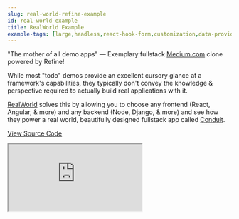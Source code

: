 ```yaml
---
slug: real-world-refine-example
id: real-world-example
title: RealWorld Example
example-tags: [large,headless,react-hook-form,customization,data-provider,auth-provider]
---
```


"The mother of all demo apps" — Exemplary fullstack [Medium.com](https://medium.com/) clone powered by Refine!

While most "todo" demos provide an excellent cursory glance at a framework's capabilities, they typically don't convey the knowledge & perspective required to actually build real applications with it.

[RealWorld](https://github.com/gothinkster/realworld) solves this by allowing you to choose any frontend (React, Angular, & more) and any backend (Node, Django, & more) and see how they power a real world, beautifully designed fullstack app called [Conduit](https://demo.realworld.io/#/).

[View Source Code](https://github.com/pankod/refine/tree/master/examples/real-world-example)

<iframe loading="lazy" src="https://stackblitz.com//github/pankod/refine/tree/master/examples/real-world-example?embed=1&view=preview&theme=dark&preset=node"
    style={{width: "100%", height:"80vh", border: "0px", borderRadius: "8px", overflow:"hidden"}}
    title="refine-tutorial"
></iframe>
